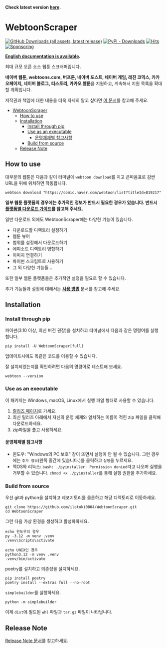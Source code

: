 **Check latest version [here](https://github.com/ilotoki0804/WebtoonScraper).**
# WebtoonScraper

[![GitHub Downloads (all assets, latest release)](https://img.shields.io/github/downloads/ilotoki0804/WebtoonScraper/latest/total?label=executable%20downloads)](https://github.com/ilotoki0804/WebtoonScraper/releases)
[![PyPI - Downloads](https://img.shields.io/pypi/dm/WebtoonScraper)](https://pypi.org/project/WebtoonScraper/)
[![Hits](https://hits.seeyoufarm.com/api/count/incr/badge.svg?url=https%3A%2F%2Fgithub.com%2Filotoki0804%2FWebtoonScraper&count_bg=%2379C83D&title_bg=%23555555&icon=&icon_color=%23E7E7E7&title=hits&edge_flat=false)](https://github.com/ilotoki0804/WebtoonScraper)
[![Sponsoring](https://img.shields.io/badge/Sponsoring-PayPal-blue?logo=GitHub%20Sponsors&logoColor=white)](https://paypal.me/ilotoki0804)

**[English documentation is available](docs/README-en.md).**

최대 규모 오픈 소스 웹툰 스크래퍼입니다.

**네이버 웹툰, webtoons.com, 버프툰, 네이버 포스트, 네이버 게임, 레진 코믹스, 카카오페이지, 네이버 블로그, 티스토리, 카카오 웹툰**을 지원하고, 계속해서 지원 목록을 확대할 계획입니다.

저작권과 책임에 대한 내용을 더욱 자세히 알고 싶다면 [이 문서](docs/copyright.md)를 참고해 주세요.

* [WebtoonScraper](#webtoonscraper)
    * [How to use](#how-to-use)
    * [Installation](#installation)
        * [Install through pip](#install-through-pip)
        * [Use as an executable](#use-as-an-executable)
            * [운영체제별 참고사항](#운영체제별-참고사항)
        * [Build from source](#build-from-source)
    * [Release Note](#release-note)

## How to use

대부분의 웹툰은 다음과 같이 터미널에 `webtoon download`를 치고 큰따옴표로 감싼 URL을 뒤에 위치하면 작동합니다.

```console
webtoon download "https://comic.naver.com/webtoon/list?titleId=819217"
```

**일부 웹툰 플랫폼의 경우에는 추가적인 정보가 반드시 필요한 경우가 있습니다. 반드시 [플랫폼별 다운로드 가이드](docs/platforms.md)를 참고해 주세요.**

일반 다운로드 외에도 WebtoonScraper에는 다양한 기능이 있습니다.

* 다운로드할 디렉토리 설정하기
* 웹툰 뷰어
* 범위를 설정해서 다운로드하기
* 에피소드 디렉토리 병합하기
* 이미지 연결하기
* 파이썬 스크립트로 사용하기
* 그 외 다양한 기능들...

또한 일부 웹툰 플랫폼들은 추가적인 설정을 필요로 할 수 있습니다.

추가 기능들과 설정에 대해서는 **[사용 방법](docs/how-to-use.md)** 문서를 참고해 주세요.

## Installation

### Install through pip

파이썬(3.10 이상, 최신 버전 권장)을 설치하고 터미널에서 다음과 같은 명령어를 실행합니다.

```console
pip install -U WebtoonScraper[full]
```

업데이트시에도 똑같은 코드를 이용할 수 있습니다.

잘 설치되었는지를 확인하려면 다음의 명령어로 테스트해 보세요.

```console
webtoon --version
```

### Use as an executable

이 패키지는 Windows, macOS, Linux에서 실행 파일 형태로 사용할 수 있습니다.

1. [릴리즈 페이지](https://github.com/ilotoki0804/WebtoonScraper/releases)로 가세요.
1. 최신 릴리즈 아래에서 자신의 운영 체제와 일치하는 이름이 적힌 zip 파일을 클릭해 다운로드하세요.
1. zip파일을 풀고 사용하세요.

#### 운영체제별 참고사항

* 윈도우: "Windows의 PC 보호" 창이 뜨면서 실행이 안 될 수 있습니다. 그런 경우에는 `추가 정보`(왼쪽 중간에 있습니다.)를 클릭하고 `실행`을 누르세요.
* 맥OS와 리눅스: `bash: ./pyinstaller: Permission denied`라고 나오며 실행을 거부할 수 있습니다. `chmod +x ./pyinstaller`를 통해 실행 권한을 추가하세요.

### Build from source

우선 git과 python을 설치하고 레포지토리를 클론하고 해당 디렉토리로 이동하세요.

```console
git clone https://github.com/ilotoki0804/WebtoonScraper.git
cd WebtoonScraper
```

그런 다음 가상 환경을 생성하고 활성화하세요.

```console
echo 윈도우의 경우
py -3.12 -m venv .venv
.venv\Scripts\activate

echo UNIX인 경우
python3.12 -m venv .venv
.venv/bin/activate
```

poetry를 설치하고 의존성을 설치하세요.

```console
pip install poetry
poetry install --extras full --no-root
```

`simplebuilder`를 실행하세요.

```console
python -m simplebuilder
```

이제 `dist`에 빌드된 `whl` 파일과 `tar.gz` 파일이 나타납니다.

## Release Note

[Release Note 문서](docs/releases.md)를 참고하세요.
